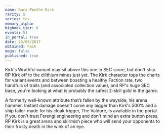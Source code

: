 ```yaml
---
name: Rura Penthe Kirk
rarity: 5
series: tos
memory_alpha:
bigbook_tier: 6
events: 51
in_portal: true
date: 25/09/2017
obtained: Pack
mega: false
published: true
---
```


Kirk's Wrathful variant may sit above this one in SEC score, but don't ship RP Kirk off to the dilithium mines just yet. The Kirk character tops the charts for variant events and between boasting a healthy Faction rate, two handfuls of traits (and associated collection value), and RP's huge SEC base, you're looking at what is probably the safest 2-skill gold in the game. 

A formerly well-known attribute that’s fallen by the wayside; his arena hammer. Instant damage doesn't come any bigger than Kirk's 500% and a ship tailor-made for his cloak trigger, The Valdore, is available in the portal. If you don't trust Ferengi engineering and don't mind an extra button press, RP Kirk is a great arena and skirmish piece who will send your opponents to their frosty death in the wink of an eye.
